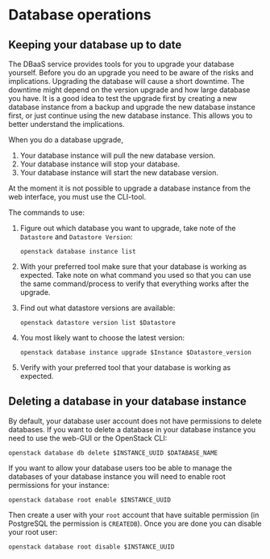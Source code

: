 # Database operations

## Keeping your database up to date

The DBaaS service provides tools for you to upgrade your database yourself. Before you do an upgrade you need to be aware of the risks and implications. Upgrading the database will cause a short downtime. The downtime might depend on the version upgrade and how large database you have. It is a good idea to test the upgrade first by creating a new database instance from a backup and upgrade the new database instance first, or just continue using the new database instance. This allows you to better understand the implications.

When you do a database upgrade,

1. Your database instance will pull the new database version.
2. Your database instance will stop your database.
3. Your database instance will start the new database version.

At the moment it is not possible to upgrade a database instance from the web interface, you must use the CLI-tool.

The commands to use:

1. Figure out which database you want to upgrade, take note of the `Datastore` and `Datastore Version`:

    ```
    openstack database instance list
    ```

2. With your preferred tool make sure that your database is working as expected. Take note on what command you used so that you can use the same command/process to verify that everything works after the upgrade.
3. Find out what datastore versions are available:

    ```
    openstack datastore version list $Datastore
    ```

4. You most likely want to choose the latest version:

    ```
    openstack database instance upgrade $Instance $Datastore_version
    ```

5. Verify with your preferred tool that your database is working as expected.

## Deleting a database in your database instance

By default, your database user account does not have permissions to delete databases. If you want to delete a database in your database instance you need to use the web-GUI or the OpenStack CLI:

```
openstack database db delete $INSTANCE_UUID $DATABASE_NAME
```

If you want to allow your database users too be able to manage the databases of your database instance you will need to enable root permissions for your instance:

```
openstack database root enable $INSTANCE_UUID
```

Then create a user with your `root` account that have suitable permission (in PostgreSQL the permission is `CREATEDB`). Once you are done you can disable your root user:

```
openstack database root disable $INSTANCE_UUID
```
